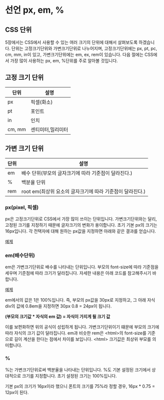 선언 px, em, %
==============

CSS 단위
--------

5장에서는 CSS에서 사용할 수 있는 여러 크기의 단위에 대해서 살펴보도록 하겠습니다. 단위는 고정크기단위와 가변크기단위로 나누어지며, 고정크기단위에는 px, pt, pc, cm, mm, in이 있고, 가변크기단위에는 em, ex, rem이 있습니다. 다음 절에는 CSS에서 가장 많이 사용하는 px, em, %단위를 주로 알아볼 것입니다.

고정 크기 단위
--------------

| 단위   | 설명              |
|--------|-------------------|
| px     | 픽셀(화소)        |
| pt     | 포인트            |
| in     | 인치              |
| cm, mm | 센티미터,밀리미터 |

가변 크기 단위
--------------

| 단위 | 설명                                                      |
|------|-----------------------------------------------------------|
| em   | 배수 단위(부모의 글자크기에 따라 기준점이 달라진다.)      |
| %    | 백분율 단위                                               |
| rem  | root em(최상위 요소의 글자크기에 따라 기준점이 달라진다.) |

### px(pixel, 픽셀)

px은 고정크기단위로 CSS에서 가장 많이 쓰이는 단위입니다. 가변크기단위와는 달리, 고정된 크기를 지정하기 때문에 글자크기의 변화가 용이합니다. 초기 기본 px의 크기는 16px입니다. 각 전택자에 대해 원하는 px값을 지정하면 아래와 같은 결과를 얻습니다.

[예제](ch5_1_1.html)

### em(배수단위)

em은 가변크기단위로 배수를 나타내는 단위입니다. 부모의 font-size에 따라 기준점을 세우며 기준점에 따라 크기가 달라집니다. 자세한 내용은 아래 코드를 참고해주시기 바랍니다.

[예제](ch5_1_2.html)

em에서의 값은 1은 100%입니다. 즉, 부모의 px값을 30px로 지정하고, 그 아래 자식 div의 값에 0.8em을 지정하면 30px 0.8 = 24px이 됩니다.

**(부모의 크기값 * 자식의 em 값) = 자식이 가지게 될 크기 값**

이를 보편화하면 위의 공식이 성립하게 됩니다. 가변크기단위이기 떄문에 부모의 크기에 따라 자식의 크기 값이 달라집니다. em과 비슷한 rem은 \<html>의 font-size를 기준으로 길이 계산을 한다는 점에서 차이를 보입니다. \<html> 크기값은 최상위 부모를 의미합니다.

### %

%는 가변크기단위로써 백분율을 나타내는 단위입니다. %도 기본 설정된 크기에서 상대적으로 크기를 지정합니다. 초기 설정된 크기는 100%입니다.

기본 px의 크기가 16px이라 했으니 폰트의 크기를 75%라 정할 경우, 16px * 0.75 = 12px이 된다.
